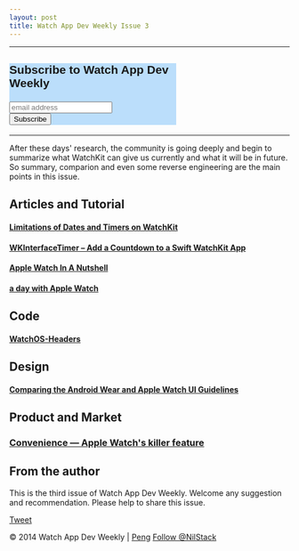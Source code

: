 ```yaml
---
layout: post
title: Watch App Dev Weekly Issue 3
---
```

---
<!-- Begin MailChimp Signup Form -->
<link href="//cdn-images.mailchimp.com/embedcode/slim-081711.css" rel="stylesheet" type="text/css">
<style type="text/css">
	#mc_embed_signup{background:#BBDEFB; clear:left; font:18px Helvetica,Arial,sans-serif;  width:300px;}
	
</style>
<div id="mc_embed_signup">
<form action="//github.us9.list-manage.com/subscribe/post?u=ff5dae3ddc1f4cead9b9d7277&amp;id=868c3a1b23" method="post" id="mc-embedded-subscribe-form" name="mc-embedded-subscribe-form" class="validate" target="_blank" novalidate>
    <div id="mc_embed_signup_scroll">
	<label for="mce-EMAIL"><h3>Subscribe to Watch App Dev Weekly</h3></label>
	<input type="email" value="" name="EMAIL" class="email" id="mce-EMAIL" placeholder="email address" required>
    <div style="position: absolute; left: -5000px;"><input type="text" name="b_ff5dae3ddc1f4cead9b9d7277_868c3a1b23" tabindex="-1" value=""></div>
    <div class="clear"><input type="submit" value="Subscribe" name="subscribe" id="mc-embedded-subscribe" class="button"></div>
    </div>
</form>
</div>

<!--End mc_embed_signup-->

---

After these days' research, the community is going deeply and begin to summarize what WatchKit can give us currently and what it will be in future. So summary, comparion and even some reverse engineering are the main points in this issue.

## Articles and Tutorial

#### [Limitations of Dates and Timers on WatchKit](http://conradstoll.com/blog/2014/11/18/limitations-of-dates-and-timers-on-watchkit)

#### [WKInterfaceTimer – Add a Countdown to a Swift WatchKit App](http://www.codingexplorer.com/wkinterfacetimer-add-countdown-swift-watchkit-app/)

#### [Apple Watch In A Nutshell](http://www.toptal.com/ios/apple-watch-in-a-nutshell)

#### [a day with Apple Watch](http://furbo.org/2014/11/20/a-day-with-apple-watch/)

## Code

#### [WatchOS-Headers](https://github.com/nickfrey/WatchOS-Headers)

## Design

#### [Comparing the Android Wear and Apple Watch UI Guidelines](http://thoughtwax.com/2014/11/guideline-watch/)


## Product and Market

### [Convenience — Apple Watch's killer feature](http://www.imore.com/convenience-apple-watchs-killer-feature)

## From the author

This is the third issue of Watch App Dev Weekly. Welcome any suggestion and recommendation.
Please help to share this issue.

<a href="https://twitter.com/share" class="twitter-share-button" data-via="NilStack" data-size="large" data-hashtags="WatchAppDevWeekly">Tweet</a>

<script>!function(d,s,id){var js,fjs=d.getElementsByTagName(s)[0],p=/^http:/.test(d.location)?'http':'https';if(!d.getElementById(id)){js=d.createElement(s);js.id=id;js.src=p+'://platform.twitter.com/widgets.js';fjs.parentNode.insertBefore(js,fjs);}}(document, 'script', 'twitter-wjs');</script>


© 2014 Watch App Dev Weekly | [Peng](https://twitter.com/NilStack) 
<a href="https://twitter.com/NilStack" class="twitter-follow-button" data-show-count="false">Follow @NilStack</a>

<script>!function(d,s,id){var js,fjs=d.getElementsByTagName(s)[0],p=/^http:/.test(d.location)?'http':'https';if(!d.getElementById(id)){js=d.createElement(s);js.id=id;js.src=p+'://platform.twitter.com/widgets.js';fjs.parentNode.insertBefore(js,fjs);}}(document, 'script', 'twitter-wjs');</script>
